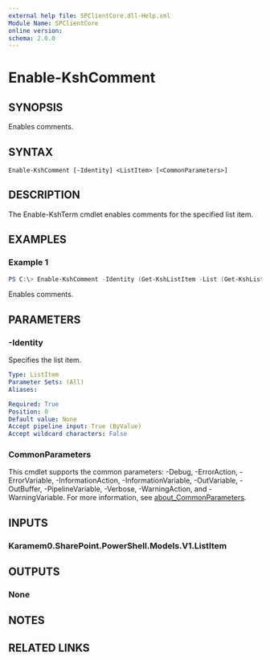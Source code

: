 ```yaml
---
external help file: SPClientCore.dll-Help.xml
Module Name: SPClientCore
online version:
schema: 2.0.0
---
```


# Enable-KshComment

## SYNOPSIS
Enables comments.

## SYNTAX

```
Enable-KshComment [-Identity] <ListItem> [<CommonParameters>]
```

## DESCRIPTION
The Enable-KshTerm cmdlet enables comments for the specified list item.

## EXAMPLES

### Example 1
```powershell
PS C:\> Enable-KshComment -Identity (Get-KshListItem -List (Get-KshList -ListTitle 'Site Pages') -ItemId 1)
```

Enables comments.

## PARAMETERS

### -Identity
Specifies the list item.

```yaml
Type: ListItem
Parameter Sets: (All)
Aliases:

Required: True
Position: 0
Default value: None
Accept pipeline input: True (ByValue)
Accept wildcard characters: False
```

### CommonParameters
This cmdlet supports the common parameters: -Debug, -ErrorAction, -ErrorVariable, -InformationAction, -InformationVariable, -OutVariable, -OutBuffer, -PipelineVariable, -Verbose, -WarningAction, and -WarningVariable. For more information, see [about_CommonParameters](http://go.microsoft.com/fwlink/?LinkID=113216).

## INPUTS

### Karamem0.SharePoint.PowerShell.Models.V1.ListItem

## OUTPUTS

### None

## NOTES

## RELATED LINKS
